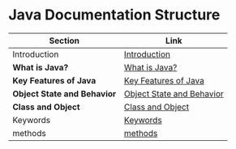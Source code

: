 # Java Documentation Structure

| Section                          | Link                                                        |
| --------------------------------- | ----------------------------------------------------------- |
| Introduction                      | [Introduction](doc/introduction.md)                         |
| **What is Java?**                 | [What is Java?](doc/introoduction.md#what-is-java)                        |
| **Key Features of Java**          | [Key Features of Java](doc/introoduction.md#key-features-of-java)         |
| **Object State and Behavior**     | [Object State and Behavior](doc/introoduction.md#object-state-and-behavior)|
| **Class and Object**              | [Class and Object](doc/introoduction.md#class-and-object)                 |
| Keywords                          | [Keywords](doc/introoduction.md#keywords)                                 |
|methods                            | [methods](doc/introduction.md#Methods)                |
